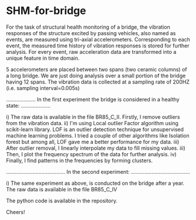 # SHM-for-bridge
For the task of structural health monitoring of a bridge, the vibration responses of the structure excited by passing vehicles, also named as events, are measured using tri-axial accelerometers.
Corresponding to each event, the measured time history of vibration responses is stored for further analysis.
For every event, raw acceleration data are transformed into a unique feature in time domain.

5 accelerometers are placed between two spans (two ceramic columns) of a long bridge. We are just doing analysis over a small portion of the bridge having 12 spans.
The vibration data is collected at a sampling rate of 200HZ (i.e. sampling interval=0.005s)

.................... In the first experiment the bridge is considered in a healthy state: ....................
        
i) The raw data is available in the file BR85_C_II. Firstly, I remove outliers from the vibration data.
ii) I'm using Local outlier Factor algorithm using scikit-learn library. LOF is an outlier detection technique for unsupervised machine learning problems. I tried a couple of other algorithms like Isolation forest but among all, LOF gave me a better performance for my data.
iii) After outlier removal, I linearly interpolate my data to fill missing values.
iii) Then, I plot the frequency spectrum of the data for further analysis.
iv) Finally, I find patterns in the frequencies by forming clusters.

........................................ In the second experiment: ........................................

i) The same experiment as above, is conducted on the bridge after a year. The raw data is available in the file BR85_C_IV

The python code is available in the repository.

Cheers!
